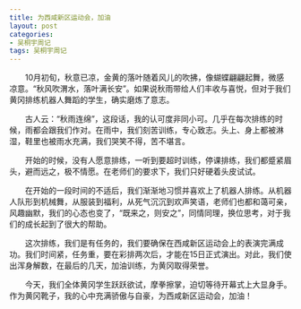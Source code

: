 ```yaml
---
title: 为西咸新区运动会，加油
layout: post
categories:
- 吴桐宇周记
tags: 吴桐宇周记
---
```


　　10月初旬，秋意已凉，金黄的落叶随着风儿的吹拂，像蝴蝶翩翩起舞，微感凉意。“秋风吹渭水，落叶满长安”。如果说秋雨带给人们丰收与喜悦，但对于我们黄冈排练机器人舞蹈的学生，确实磨炼了意志。

　　古人云：“秋雨连绵”，这段话，我的认可度非同小可。几乎在每次排练的时候，雨都会跟我们作对。在雨中，我们刻苦训练，专心致志。头上、身上都被淋湿，鞋里也被雨水充满，我们哭笑不得，苦不堪言。

　　开始的时候，没有人愿意排练，一听到要超时训练，停课排练，我们都蹙紧眉头，避而远之，极不情愿。在老师们的要求下，我们只好硬着头皮试试。

　　在开始的一段时间的不适后，我们渐渐地习惯并喜欢上了机器人排练。从机器人队形到机械舞，从服装到福利，从死气沉沉到欢声笑语，老师们也都和蔼可亲，风趣幽默，我们的心态也变了，“既来之，则安之”，同情同理，换位思考，对于我们的成长起到了很大的帮助。

　　这次排练，我们是有任务的，我们要确保在西咸新区运动会上的表演完满成功。我们时间紧，任务重，要在彩排两次后，才能在15日正式演出。对此，我们使出浑身解数，在最后的几天，加油训练，为黄冈取得荣誉。

　　今天，我们全体黄冈学生跃跃欲试，摩拳擦掌，迫切等待开幕式上大显身手。作为黄冈靴子，我的心中充满骄傲与自豪，为西咸新区运动会，加油！